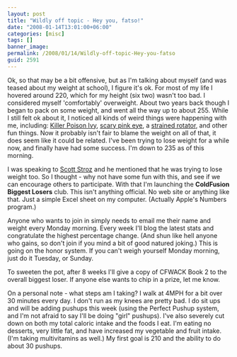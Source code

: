 ```yaml
---
layout: post
title: "Wildly off topic - Hey you, fatso!"
date: "2008-01-14T13:01:00+06:00"
categories: [misc]
tags: []
banner_image: 
permalink: /2008/01/14/Wildly-off-topic-Hey-you-fatso
guid: 2591
---
```


Ok, so that may be a bit offensive, but as I'm talking about myself (and was teased about my weight at school), I figure it's ok. For most of my life I hovered around 220, which for my height (six two) wasn't too bad. I considered myself 'comfortably' overweight. About two years back though I began to pack on some weight, and went all the way up to about 255. While I still felt ok about it, I noticed all kinds of weird things were happening with me, including: <a href="http://www.raymondcamden.com/index.cfm/2005/9/9/Poison-Ivy-2-Ray-0">Killer Poison Ivy</a>, <a href="http://www.coldfusionjedi.com/index.cfm/2006/6/22/Lighthouse-Pro-204-Released-and-the-story-of-the-Sithlords-Eye">scary pink eye</a>, a <a href="http://www.coldfusionjedi.com/index.cfm/2006/1/17/If-I-was-a-horse-they-would-shoot-me">strained rotator</a>, and other fun things. Now it probably isn't fair to blame the weight on all of that, it does seem like it could be related. I've been trying to lose weight for a while now, and finally have had some success. I'm down to 235 as of this morning.

I was speaking to <a href="http://www.boyzoid.com/blog/index.cfm">Scott Stroz</a> and he mentioned that he was trying to lose weight too. So I thought - why not have some fun with this, and see if we can encourage others to participate. With that I'm launching the <b>ColdFusion Biggest Losers</b> club. This isn't anything official. No web site or anything like that. Just a simple Excel sheet on my computer. (Actually Apple's Numbers program.)

Anyone who wants to join in simply needs to email me their name and weight every Monday morning. Every week I'll blog the latest stats and congratulate the highest percentage change. (And shun like hell anyone who gains, so don't join if you mind a bit of good natured joking.) This is going on the honor system. If you can't weigh yourself Monday morning, just do it Tuesday, or Sunday. 

To sweeten the pot, after 8 weeks I'll give a copy of CFWACK Book 2 to the overall biggest loser. If anyone else wants to chip in a prize, let me know. 

On a personal note - what steps am I taking? I walk at 4MPH for a bit over 30 minutes every day. I don't run as my knees are pretty bad. I do sit ups and will be adding pushups this week (using the Perfect Pushup system, and I'm not afraid to say I'll be doing "girl" pushups). I've also severely cut down on both my total caloric intake and the foods I eat. I'm eating no desserts, very little fat, and have increased my vegetable and fruit intake. (I'm taking multivitamins as well.) My first goal is 210 and the ability to do about 30 pushups.